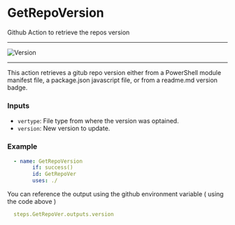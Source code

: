 # GetRepoVersion
Github Action to retrieve the repos version

---

![Version](https://img.shields.io/badge/Version-1.0.2-brightgreen)

---

This action retrieves a gitub repo version either from a PowerShell module manifest file, a package.json javascript file, or from a readme.md version badge.


### Inputs

- `vertype`: File type from where the version was optained.
- `version`: New version to update.

### Example

```yaml
  - name: GetRepoVersion
        if: success()
        id: GetRepoVer
        uses: ./
```

You can reference the output using the github environment variable ( using the code above )

```yaml
  steps.GetRepoVer.outputs.version
```

